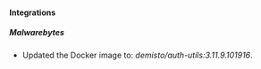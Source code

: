 
#### Integrations

##### Malwarebytes

- Updated the Docker image to: *demisto/auth-utils:3.11.9.101916*.
